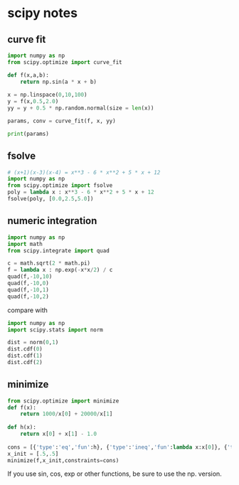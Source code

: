 # scipy notes

## curve fit

```python
import numpy as np
from scipy.optimize import curve_fit

def f(x,a,b):
    return np.sin(a * x + b)
    
x = np.linspace(0,10,100)
y = f(x,0.5,2.0)
yy = y + 0.5 * np.random.normal(size = len(x))

params, conv = curve_fit(f, x, yy)

print(params)
```

## fsolve

```python
# (x+1)(x-3)(x-4) = x**3 - 6 * x**2 + 5 * x + 12
import numpy as np
from scipy.optimize import fsolve
poly = lambda x : x**3 - 6 * x**2 + 5 * x + 12
fsolve(poly, [0.0,2.5,5.0])
```

## numeric integration

```python
import numpy as np
import math
from scipy.integrate import quad

c = math.sqrt(2 * math.pi)
f = lambda x : np.exp(-x*x/2) / c
quad(f,-10,10)
quad(f,-10,0)
quad(f,-10,1)
quad(f,-10,2)
```

compare with 
```python
import numpy as np
import scipy.stats import norm

dist = norm(0,1)
dist.cdf(0)
dist.cdf(1)
dist.cdf(2)
```

## minimize

```python
from scipy.optimize import minimize
def f(x):
    return 1000/x[0] + 20000/x[1]
    
def h(x):
    return x[0] + x[1] - 1.0
    
cons = [{'type':'eq','fun':h}, {'type':'ineq','fun':lambda x:x[0]}, {'type':'ineq','fun':lambda x:x[1]}]
x_init = [.5,.5]
minimize(f,x_init,constraints=cons)
```

If you use sin, cos, exp or other functions, be sure to use the np. version.
